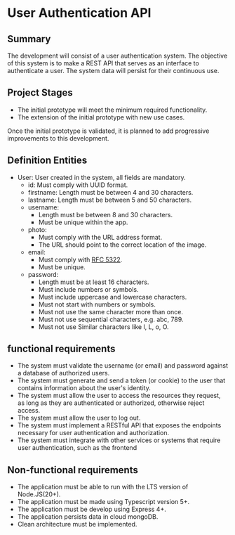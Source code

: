 # User Authentication API

## Summary

The development will consist of a user authentication system.
The objective of this system is to make a REST API that serves as an interface to authenticate a user.
The system data will persist for their continuous use.

## Project Stages

- The initial prototype will meet the minimum required functionality.
- The extension of the initial prototype with new use cases.

Once the initial prototype is validated, it is planned to add progressive improvements to this development.

## Definition Entities

- User: User created in the system, all fields are mandatory.
  - id: Must comply with UUID format.
  - firstname: Length must be between 4 and 30 characters.
  - lastname: Length must be between 5 and 50 characters.
  - username:
    - Length must be between 8 and 30 characters.
    - Must be unique within the app.
  - photo:
    - Must comply with the URL address format.
    - The URL should point to the correct location of the image.
  - email:
    - Must comply with [RFC 5322](https://www.ietf.org/rfc/rfc5322.txt).
    - Must be unique.
  - password:
    - Length must be at least 16 characters.
    - Must include numbers or symbols.
    - Must include uppercase and lowercase characters.
    - Must not start with numbers or symbols.
    - Must not use the same character more than once.
    - Must not use sequential characters, e.g. abc, 789.
    - Must not use Similar characters like l, L, o, O.

## functional requirements

- The system must validate the username (or email) and password against a database of authorized users.
- The system must generate and send a token (or cookie) to the user that contains information about the user's identity.
- The system must allow the user to access the resources they request, as long as they are authenticated or authorized, otherwise reject access.
- The system must allow the user to log out.
- The system must implement a RESTful API that exposes the endpoints necessary for user authentication and authorization.
- The system must integrate with other services or systems that require user authentication, such as the frontend

## Non-functional requirements

- The application must be able to run with the LTS version of Node.JS(20+).
- The application must be made using Typescript version 5+.
- The application must be develop using Express 4+.
- The application persists data in cloud mongoDB.
- Clean architecture must be implemented.
